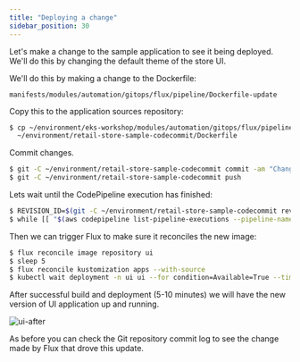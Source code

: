 ```yaml
---
title: "Deploying a change"
sidebar_position: 30
---
```


Let's make a change to the sample application to see it being deployed. We'll do this by changing the default theme of the store UI.

We'll do this by making a change to the Dockerfile:

```file
manifests/modules/automation/gitops/flux/pipeline/Dockerfile-update
```

Copy this to the application sources repository:

```bash
$ cp ~/environment/eks-workshop/modules/automation/gitops/flux/pipeline/Dockerfile-update \
  ~/environment/retail-store-sample-codecommit/Dockerfile
```

Commit changes.

```bash
$ git -C ~/environment/retail-store-sample-codecommit commit -am "Change UI theme"
$ git -C ~/environment/retail-store-sample-codecommit push
```

Lets wait until the CodePipeline execution has finished:

```bash timeout=900 wait=30
$ REVISION_ID=$(git -C ~/environment/retail-store-sample-codecommit rev-parse HEAD)
$ while [[ "$(aws codepipeline list-pipeline-executions --pipeline-name eks-workshop-ui --query "pipelineExecutionSummaries[?sourceRevisions[?revisionId=='$REVISION_ID']].status" --output text)" != "Succeeded" ]]; do echo "Waiting for pipeline to execute..."; sleep 10; done; echo "Done!"
```

Then we can trigger Flux to make sure it reconciles the new image:

```bash
$ flux reconcile image repository ui
$ sleep 5
$ flux reconcile kustomization apps --with-source
$ kubectl wait deployment -n ui ui --for condition=Available=True --timeout=120s
```

After successful build and deployment (5-10 minutes) we will have the new version of UI application up and running.

![ui-after](../assets/ui-after.webp)

As before you can check the Git repository commit log to see the change made by Flux that drove this update.
